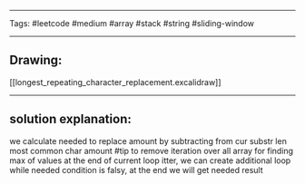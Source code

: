 

----

Tags: #leetcode #medium #array #stack #string #sliding-window

----

## Drawing:
[[longest_repeating_character_replacement.excalidraw]]

----


## solution explanation:
we calculate needed to replace amount by subtracting from cur substr len most common char amount
#tip to remove iteration over all array for finding max of values at the end of current loop itter, we can create additional loop while needed condition is falsy, at the end we will get needed result
